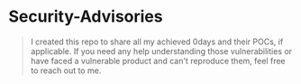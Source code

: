 # Security-Advisories


> I created this repo to share all my achieved 0days and their POCs, if applicable. If you need any help understanding those vulnerabilities or have faced a vulnerable product and can't reproduce them, feel free to reach out to me.

